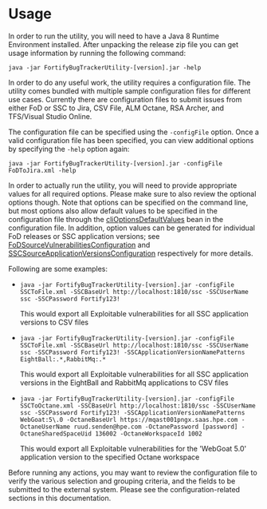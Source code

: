 # Usage
In order to run the utility, you will need to have a Java 8 Runtime Environment installed. After unpacking the release zip file you can get usage information by running the following command:

`java -jar FortifyBugTrackerUtility-[version].jar -help`

In order to do any useful work, the utility requires a configuration file. The utility comes bundled with multiple sample configuration files for different use cases. Currently there are configuration files to submit issues from either FoD or SSC to Jira, CSV File, ALM Octane, RSA Archer, and TFS/Visual Studio Online. 

The configuration file can be specified using the `-configFile` option. Once a valid configuration file has been specified,
you can view additional options by specifying the `-help` option again:

`java -jar FortifyBugTrackerUtility-[version].jar -configFile FoDToJira.xml -help`

In order to actually run the utility, you will need to provide appropriate values for all required options. Please make sure to also
review the optional options though. Note that options can be specified on the command line, but most options also allow default
values to be specified in the configuration file through the [cliOptionsDefaultValues](config-cliDefaultValues.html) bean in the
configuration file. In addition, option values can be generated for individual FoD releases or SSC application versions; see
[FoDSourceVulnerabilitiesConfiguration](config-SourceConfigurationFoDReleases.html) and 
[SSCSourceApplicationVersionsConfiguration](config-SourceConfigurationSSCApplicationVersions.html) respectively for more details.

Following are some examples:

- `java -jar FortifyBugTrackerUtility-[version].jar -configFile SSCToFile.xml -SSCBaseUrl http://localhost:1810/ssc -SSCUserName ssc -SSCPassword Fortify123!`

  This would export all Exploitable vulnerabilities for all SSC application versions to CSV files
  
- `java -jar FortifyBugTrackerUtility-[version].jar -configFile SSCToFile.xml -SSCBaseUrl http://localhost:1810/ssc -SSCUserName ssc -SSCPassword Fortify123! -SSCApplicationVersionNamePatterns EightBall:.*,RabbitMq:.*`

  This would export all Exploitable vulnerabilities for all SSC application versions in the EightBall and RabbitMq applications to CSV files
  
- `java -jar FortifyBugTrackerUtility-[version].jar -configFile SSCToOctane.xml -SSCBaseUrl http://localhost:1810/ssc -SSCUserName ssc -SSCPassword Fortify123! -SSCApplicationVersionNamePatterns WebGoat:5\.0 -OctaneBaseUrl https://mqast001pngx.saas.hpe.com -OctaneUserName ruud.senden@hpe.com -OctanePassword [password] -OctaneSharedSpaceUid 136002 -OctaneWorkspaceId 1002`

  This would export all Exploitable vulnerabilities for the 'WebGoat 5.0' application version to the specified Octane workspace

Before running any actions, you may want to review the configuration file to verify the various selection and grouping
criteria, and the fields to be submitted to the external system. Please see the configuration-related sections in this documentation.